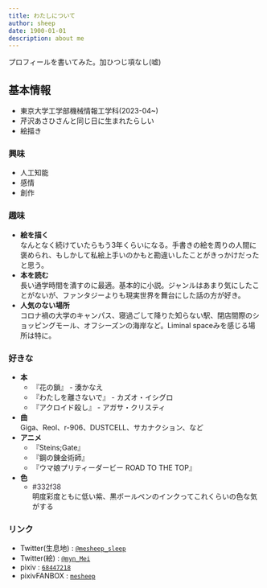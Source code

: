 ```yaml
---
title: わたしについて
author: sheep
date: 1900-01-01
description: about me
---
```


プロフィールを書いてみた。加ひつじ項なし(嘘)

## 基本情報
- 東京大学工学部機械情報工学科(2023-04~)
- 芹沢あさひさんと同じ日に生まれたらしい
- 絵描き

### 興味
- 人工知能
- 感情
- 創作

### 趣味
- **絵を描く**  
	なんとなく続けていたらもう3年くらいになる。手書きの絵を周りの人間に褒められ、もしかして私絵上手いのかもと勘違いしたことがきっかけだったと思う。
- **本を読む**  
	長い通学時間を潰すのに最適。基本的に小説。ジャンルはあまり気にしたことがないが、ファンタジーよりも現実世界を舞台にした話の方が好き。
- **人気のない場所**  
	コロナ禍の大学のキャンパス、寝過ごして降りた知らない駅、閉店間際のショッピングモール、オフシーズンの海岸など。Liminal spaceみを感じる場所は特に。

### 好きな
- **本**
	- 『花の鎖』 - 湊かなえ
	- 『わたしを離さないで』 - カズオ・イシグロ
	- 『アクロイド殺し』 - アガサ・クリスティ
- **曲**  
	Giga、Reol、r-906、DUSTCELL、サカナクション、など
- **アニメ**
	- 『Steins;Gate』
	- 『鋼の錬金術師』
	- 『ウマ娘プリティーダービー ROAD TO THE TOP』
- **色**
	- <span style='color: #332f38'>\#332f38</span>  
		明度彩度ともに低い紫、黒ボールペンのインクってこれくらいの色な気がする

### リンク
- Twitter(生息地) : [`@mesheep_sleep`](https://twitter.com/mesheep_sleep)
- Twitter(絵) : [`@myn_Mei`](https://twitter.com/myn_Mei)
- pixiv : [`68447218`](https://www.pixiv.net/users/68447218)
- pixivFANBOX : [`mesheep`](https://mesheep.fanbox.cc)

